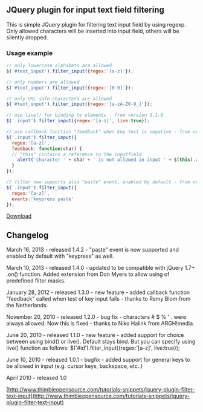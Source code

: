 ## JQuery plugin for input text field filtering

This is simple JQuery plugin for filtering text input field by using regexp. Only allowed characters will be inserted into input field, others will be silently dropped.

### Usage example

```js
// only lowercase alphabets are allowed
$('#text_input').filter_input({regex:'[a-z]'}); 

// only numbers are allowed
$('#text_input').filter_input({regex:'[0-9]'}); 

// only URL safe characters are allowed
$('#text_input').filter_input({regex:'[a-zA-Z0-9_]'}); 

// use live() for binding to elements - from version 1.1.0
$('.input').filter_input({regex:'[a-z]', live:true}); 

// use callback function "feedback" when key test is negative - from version 1.3.0
$('.input').filter_input({
  regex:'[a-z]', 
  feedback: function(char) {
  // "this" contains a reference to the inputfield
    alert('character ' + char + ' is not allowed in input ' + $(this).attr('id'));
  }
}); 

// filter now supports also "paste" event, enabled by default - from version 1.4.2
$('.input').filter_input({
  regex:'[a-z]', 
  events:'keypress paste'
});
```
 
[Download](https://github.com/frodik/jquery.filter.input/archive/master.zip)

## Changelog

March 16, 2013 - released 1.4.2 - "paste" event is now supported and enabled by default with "keypress" as well. 

March 10, 2013 - released 1.4.0 - updated to be compatible with jQuery 1.7+ .on() function. Added extension from Don Myers to allow using of predefined filter masks. 

January 28, 2012 - released 1.3.0 - new feature - added callback function "feedback" called when test of key input fails - thanks to Remy Blom from the Netherlands. 

November 20, 2010 - released 1.2.0 - bug fix - characters # $ % ' . were always allowed. Now this is fixed - thanks to Niko Halink from ARGH!media. 

June 20, 2010 - released 1.1.0 - new feature - added support for choice between using bind() or live(). Default stays bind. But you can specify using live() function as follows: $('#id').filter_input({regex:'[a-z]', live:true}); 

June 10, 2010 - released 1.0.1 - bugfix - added support for general keys to be allowed in input (e.g. cursor keys, backspace, etc..)

April 2010 - released 1.0

[http://www.thimbleopensource.com/tutorials-snippets/jquery-plugin-filter-text-input](http://www.thimbleopensource.com/tutorials-snippets/jquery-plugin-filter-text-input)
